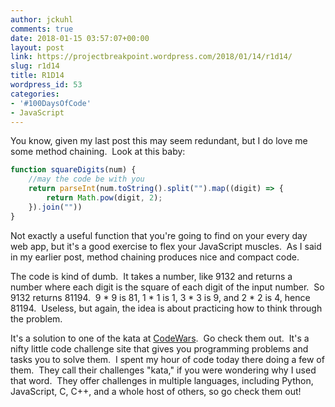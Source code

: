 ```yaml
---
author: jckuhl
comments: true
date: 2018-01-15 03:57:07+00:00
layout: post
link: https://projectbreakpoint.wordpress.com/2018/01/14/r1d14/
slug: r1d14
title: R1D14
wordpress_id: 53
categories:
- '#100DaysOfCode'
- JavaScript
---
```


You know, given my last post this may seem redundant, but I do love me some method chaining.  Look at this baby:

```javascript
function squareDigits(num) {
    //may the code be with you
    return parseInt(num.toString().split("").map((digit) => {
        return Math.pow(digit, 2);
    }).join(""))
}
```

Not exactly a useful function that you're going to find on your every day web app, but it's a good exercise to flex your JavaScript muscles.  As I said in my earlier post, method chaining produces nice and compact code.

The code is kind of dumb.  It takes a number, like 9132 and returns a number where each digit is the square of each digit of the input number.  So 9132 returns 81194.  9 * 9 is 81, 1 * 1 is 1, 3 * 3 is 9, and 2 * 2 is 4, hence 81194.  Useless, but again, the idea is about practicing how to think through the problem.

It's a solution to one of the kata at [CodeWars](https://www.codewars.com/).  Go check them out.  It's a nifty little code challenge site that gives you programming problems and tasks you to solve them.  I spent my hour of code today there doing a few of them.  They call their challenges "kata," if you were wondering why I used that word.  They offer challenges in multiple languages, including Python, JavaScript, C, C++, and a whole host of others, so go check them out!
